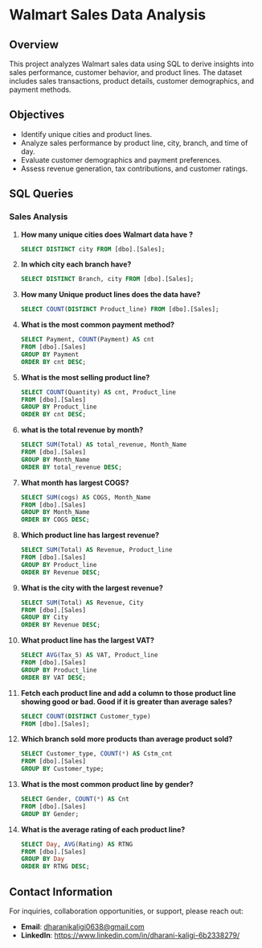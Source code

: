 # Walmart Sales Data Analysis

## Overview
This project analyzes Walmart sales data using SQL to derive insights into sales performance, customer behavior, and product lines. The dataset includes sales transactions, product details, customer demographics, and payment methods.

## Objectives
- Identify unique cities and product lines.
- Analyze sales performance by product line, city, branch, and time of day.
- Evaluate customer demographics and payment preferences.
- Assess revenue generation, tax contributions, and customer ratings.

## SQL Queries

### Sales Analysis
1. **How many unique cities does Walmart data have ?**
   ```SQL
   SELECT DISTINCT city FROM [dbo].[Sales];
   ```

2. **In which city each branch have?**
    ```SQL
    SELECT DISTINCT Branch, city FROM [dbo].[Sales];
      ```

3. **How many Unique product lines does the data have?**
    ```SQL
    SELECT COUNT(DISTINCT Product_line) FROM [dbo].[Sales];
     ```

4. **What is the most common payment method?**
    ```SQL
    SELECT Payment, COUNT(Payment) AS cnt 
    FROM [dbo].[Sales] 
    GROUP BY Payment 
    ORDER BY cnt DESC;
    ```

5. **What is the most selling product line?**
    ```SQL
   SELECT COUNT(Quantity) AS cnt, Product_line 
   FROM [dbo].[Sales] 
   GROUP BY Product_line 
   ORDER BY cnt DESC;
    ```

6. **what is the total revenue by month?**
    ```SQL
    SELECT SUM(Total) AS total_revenue, Month_Name 
    FROM [dbo].[Sales] 
    GROUP BY Month_Name 
    ORDER BY total_revenue DESC;
    ```

7. **What month has largest COGS?**
   ```SQL
   SELECT SUM(cogs) AS COGS, Month_Name 
   FROM [dbo].[Sales] 
   GROUP BY Month_Name 
   ORDER BY COGS DESC;
   ```

8. **Which product line has largest revenue?**
   ```SQL
   SELECT SUM(Total) AS Revenue, Product_line 
   FROM [dbo].[Sales] 
   GROUP BY Product_line 
   ORDER BY Revenue DESC;
   ```

9. **What is the city with the largest revenue?**
    ```SQL
   SELECT SUM(Total) AS Revenue, City 
   FROM [dbo].[Sales] 
   GROUP BY City 
   ORDER BY Revenue DESC;
   ```

10. **What product line has the largest VAT?**
    ```SQL
    SELECT AVG(Tax_5) AS VAT, Product_line 
    FROM [dbo].[Sales] 
    GROUP BY Product_line 
    ORDER BY VAT DESC;
    ```

11. **Fetch each product line and add a column to those product line showing good or bad. Good if it is greater than average sales?**
     ```SQL
    SELECT COUNT(DISTINCT Customer_type) 
    FROM [dbo].[Sales];
     ```

12. **Which branch sold more products than average product sold?**
     ```SQL
     SELECT Customer_type, COUNT(*) AS Cstm_cnt 
     FROM [dbo].[Sales] 
     GROUP BY Customer_type;
     ```

13. **What is the most common product line by gender?**
    ```SQL
    SELECT Gender, COUNT(*) AS Cnt 
    FROM [dbo].[Sales] 
    GROUP BY Gender;
     ```

14. **What is the average rating of each product line?**
    ```SQL
    SELECT Day, AVG(Rating) AS RTNG 
    FROM [dbo].[Sales] 
    GROUP BY Day 
    ORDER BY RTNG DESC;
    ```


## Contact Information

For inquiries, collaboration opportunities, or support, please reach out:

- **Email**: dharanikaligi0638@gmail.com
- **LinkedIn**: https://www.linkedin.com/in/dharani-kaligi-6b2338279/


    
    




